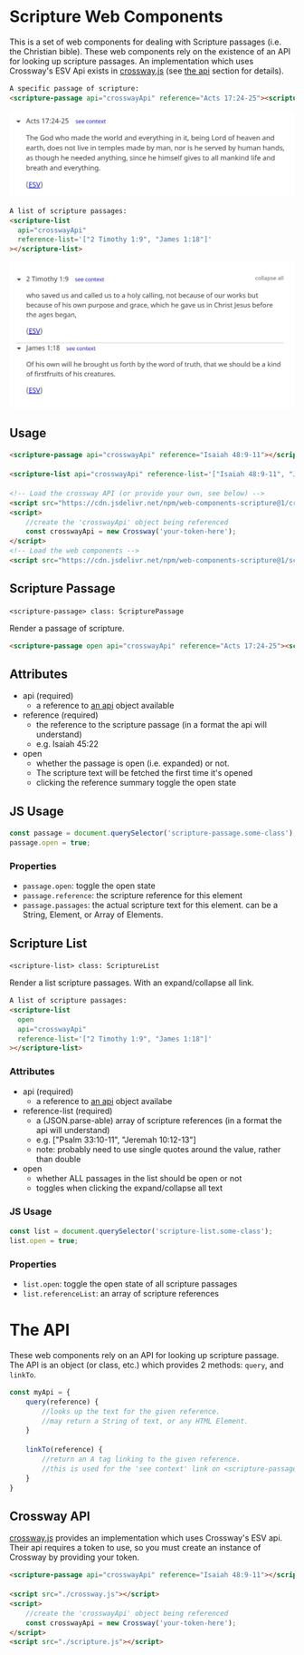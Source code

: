 # Scripture Web Components

This is a set of web components for dealing with Scripture passages (i.e. the Christian bible). These web components rely on the existence of an API for looking up scripture passages. An implementation which uses Crossway's ESV Api exists in [crossway.js](./crossway.js) (see [the api](#the-api) section for details). 

```html
A specific passage of scripture:
<scripture-passage api="crosswayApi" reference="Acts 17:24-25"><scripture->
  ```

![scripture-passage](./scripture-passage-open.JPG?raw=true)

```html
A list of scripture passages:
<scripture-list
  api="crosswayApi"
  reference-list='["2 Timothy 1:9", "James 1:18"]'
></scripture-list>
```

![scripture-list](./scripture-list-open.JPG?raw=true)

## Usage

```html
<scripture-passage api="crosswayApi" reference="Isaiah 48:9-11"></scripture-passage>

<scripture-list api="crosswayApi" reference-list='["Isaiah 48:9-11", "John 3:16"]'"></scripture->

<!-- Load the crossway API (or provide your own, see below) -->
<script src="https://cdn.jsdelivr.net/npm/web-components-scripture@1/crossway.js"></script>
<script>
    //create the 'crosswayApi' object being referenced
    const crosswayApi = new Crossway('your-token-here');
</script>
<!-- Load the web components -->
<script src="https://cdn.jsdelivr.net/npm/web-components-scripture@1/scripture.js"></script>
```



## Scripture Passage

`<scripture-passage> class: ScripturePassage`

Render a passage of scripture. 

```html
<scripture-passage open api="crosswayApi" reference="Acts 17:24-25"><scripture-passage>
```

## Attributes

* api (required)
  * a reference to [an api](#the-api) object available
* reference (required)
  * the reference to the scripture passage (in a format the api will understand)
  * e.g. Isaiah 45:22
* open 
  * whether the passage is open (i.e. expanded) or not.
  * The scripture text will be fetched the first time it's opened
  * clicking the reference summary toggle the open state

## JS Usage

```javascript
const passage = document.querySelector('scripture-passage.some-class');
passage.open = true;
```

### Properties 

* `passage.open`: toggle the open state
* `passage.reference`: the scripture reference for this element
* `passage.passages`: the actual scripture text for this element. can be a String, Element, or Array of Elements.

## Scripture List

`<scripture-list> class: ScriptureList`

Render a list scripture passages. With an expand/collapse all link.

```html
A list of scripture passages:
<scripture-list
  open
  api="crosswayApi"
  reference-list='["2 Timothy 1:9", "James 1:18"]'
></scripture-list>
```

### Attributes

* api (required)
  * a reference to [an api](#the-api) object availabe
* reference-list (required)
  * a (JSON.parse-able) array of scripture references (in a format the api will understand) 
  * e.g. ["Psalm 33:10-11", "Jeremah 10:12-13"]
  * note: probably need to use single quotes around the value, rather than double
* open
  * whether ALL passages in the list should be open or not
  * toggles when clicking the expand/collapse all text

### JS Usage

```javascript
const list = document.querySelector('scripture-list.some-class');
list.open = true;
```

### Properties

* `list.open`: toggle the open state of all scripture passages
* `list.referenceList`: an array of scripture references


# The API

These web components rely on an API for looking up scripture passage. The API is an object (or class, etc.) which provides 2 methods: `query`, and `linkTo`.

```javascript
const myApi = {
    query(reference) {
        //looks up the text for the given reference.
        //may return a String of text, or any HTML Element.
    }

    linkTo(reference) {
        //return an A tag linking to the given reference.
        //this is used for the 'see context' link on <scripture-passage>
    }
}
```

## Crossway API

[crossway.js](./crossway.js) provides an implementation which uses Crossway's ESV api. Their api requires a token to use, so you must create an instance of Crossway by providing your token.

```html
<scripture-passage api="crosswayApi" reference="Isaiah 48:9-11"></scripture-passage>

<script src="./crossway.js"></script>
<script>
    //create the 'crosswayApi' object being referenced
    const crosswayApi = new Crossway('your-token-here');
</script>
<script src="./scripture.js"></script>
```
